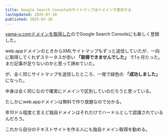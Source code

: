 ```yaml
---
title: Google Search Consoleのサイトマップはドメインで差別する
lastUpdated: 2025-07-10 
published: 2025-07-10
---
```


[yama-u.comドメインを取得した](/poem/2025-07-domain-torubekika)のでGoogle Search Consoleにも新しく登録した。

web.appドメインのときからXMLサイトマップもずっと送信していたが、一向に取得してくれずステータスが赤い **「取得できませんでした」** で1ヶ月たった。まだ記事が足りないのかと思って諦めていた。

が、全く同じサイトマップを送信したところ、一発で緑色の  **「成功しました」**　になった。

中身は全く同じなので確実にドメインで区別していのだろうと思っている。

たしかにweb.appドメインは無料で作り放題なので分かる。

年10ドル程度と言えど独自ドメインはそれだけでハードルとして認識されているんだろう。

これから自分のテキストサイトを作る人にも独自ドメイン取得を勧める。



